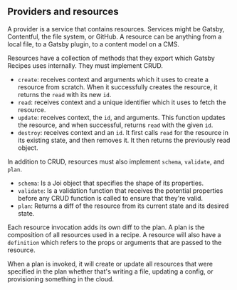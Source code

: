 ## Providers and resources

A provider is a service that contains resources.
Services might be Gatsby, Contentful, the file system, or
GitHub. A resource can be anything from a local file, to a
Gatsby plugin, to a content model on a CMS.

Resources have a collection of methods that they export which
Gatsby Recipes uses internally. They must implement CRUD.

- `create`: receives context and arguments which it uses to
  create a resource from scratch. When it successfully creates
  the resource, it returns the `read` with its new `id`.
- `read`: receives context and a unique identifier which it uses
  to fetch the resource.
- `update`: receives context, the `id`, and arguments. This function
  updates the resource, and when successful, returns `read` with the
  given `id`.
- `destroy`: receives context and an `id`. It first calls `read` for
  the resource in its existing state, and then removes it. It then
  returns the previously read object.

In addition to CRUD, resources must also implement `schema`, `validate`,
and `plan`.

- `schema`: Is a Joi object that specifies the shape of its properties.
- `validate`: Is a validation function that receives the potential properties
  before any CRUD function is called to ensure that they're valid.
- `plan`: Returns a diff of the resource from its current state and its
  desired state.

Each resource invocation adds its own diff to the plan. A plan is the
composition of all resources used in a recipe. A resource will also
have a `definition` which refers to the props or arguments that are
passed to the resource.

When a plan is invoked, it will create or update all resources that
were specified in the plan whether that's writing a file, updating
a config, or provisioning something in the cloud.
